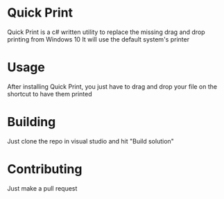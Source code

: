 ﻿# Quick Print

Quick Print is a c# written utility to replace the missing drag and drop printing from Windows 10
It will use the default system's printer

# Usage 
After installing Quick Print, you just have to drag and drop your file on the shortcut to have them printed

# Building
Just clone the repo in visual studio and hit "Build solution"

# Contributing
Just make a pull request
